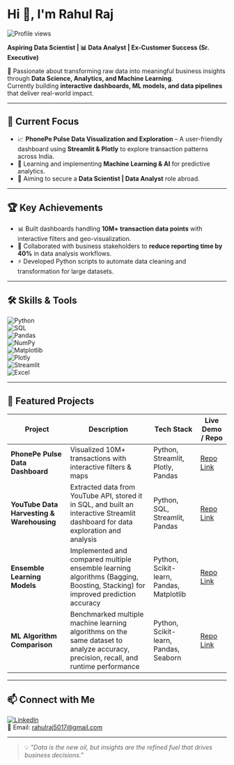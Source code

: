 # Hi 👋, I'm Rahul Raj  
![Profile views](https://komarev.com/ghpvc/?username=Rahul712DS&label=Profile%20Views&color=0e75b6&style=for-the-badge)  

**Aspiring Data Scientist | 📊 Data Analyst | Ex-Customer Success (Sr. Executive)**  

🚀 Passionate about transforming raw data into meaningful business insights through **Data Science, Analytics, and Machine Learning**.  
Currently building **interactive dashboards, ML models, and data pipelines** that deliver real-world impact.  

---

## 🔭 Current Focus
- 📈 **PhonePe Pulse Data Visualization and Exploration** – A user-friendly dashboard using **Streamlit & Plotly** to explore transaction patterns across India.  
- 🤖 Learning and implementing **Machine Learning & AI** for predictive analytics.  
- 🎯 Aiming to secure a **Data Scientist | Data Analyst** role abroad.  

---

## 🏆 Key Achievements
- 📊 Built dashboards handling **10M+ transaction data points** with interactive filters and geo-visualization.  
- 🤝 Collaborated with business stakeholders to **reduce reporting time by 40%** in data analysis workflows.  
- ⚡ Developed Python scripts to automate data cleaning and transformation for large datasets.  

---

## 🛠 Skills & Tools  
![Python](https://img.shields.io/badge/Python-3776AB?style=for-the-badge&logo=python&logoColor=white)  
![SQL](https://img.shields.io/badge/SQL-003B57?style=for-the-badge&logo=mysql&logoColor=white)  
![Pandas](https://img.shields.io/badge/Pandas-150458?style=for-the-badge&logo=pandas&logoColor=white)  
![NumPy](https://img.shields.io/badge/Numpy-013243?style=for-the-badge&logo=numpy&logoColor=white)  
![Matplotlib](https://img.shields.io/badge/Matplotlib-11557c?style=for-the-badge)  
![Plotly](https://img.shields.io/badge/Plotly-3F4F75?style=for-the-badge&logo=plotly&logoColor=white)  
![Streamlit](https://img.shields.io/badge/Streamlit-FF4B4B?style=for-the-badge&logo=streamlit&logoColor=white)  
![Excel](https://img.shields.io/badge/Excel-217346?style=for-the-badge&logo=microsoft-excel&logoColor=white)  

---

## 📌 Featured Projects
| Project | Description | Tech Stack | Live Demo / Repo |
|---------|-------------|------------|------------------|
| **PhonePe Pulse Data Dashboard** | Visualized 10M+ transactions with interactive filters & maps | Python, Streamlit, Plotly, Pandas | [Repo Link](#) |
| **YouTube Data Harvesting & Warehousing** | Extracted data from YouTube API, stored it in SQL, and built an interactive Streamlit dashboard for data exploration and analysis | Python, SQL, Streamlit, Pandas | [Repo Link](https://github.com/Rahul712DS/YouTube-Data-Harvesting-and-Warehousing-using-SQL-and-Streamlit.git) |
| **Ensemble Learning Models** | Implemented and compared multiple ensemble learning algorithms (Bagging, Boosting, Stacking) for improved prediction accuracy | Python, Scikit-learn, Pandas, Matplotlib | [Repo Link](https://github.com/Rahul712DS/Ensemble-Learning-.git) |
| **ML Algorithm Comparison** | Benchmarked multiple machine learning algorithms on the same dataset to analyze accuracy, precision, recall, and runtime performance | Python, Scikit-learn, Pandas, Seaborn | [Repo Link](https://github.com/Rahul712DS/ML-Algorithm_.git) |

---

## 📫 Connect with Me  
[![LinkedIn](https://img.shields.io/badge/LinkedIn-0A66C2?style=for-the-badge&logo=linkedin&logoColor=white)](https://www.linkedin.com/in/rahul-raj-22534a14b)  
📧 Email: rahulraj5017@gmail.com  

---

> 💡 *"Data is the new oil, but insights are the refined fuel that drives business decisions."*  
